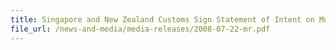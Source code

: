 ```yaml
---
title: Singapore and New Zealand Customs Sign Statement of Intent on Mutual Recognition of Their Supply Chain Security Programmes
file_url: /news-and-media/media-releases/2008-07-22-mr.pdf
---
```

